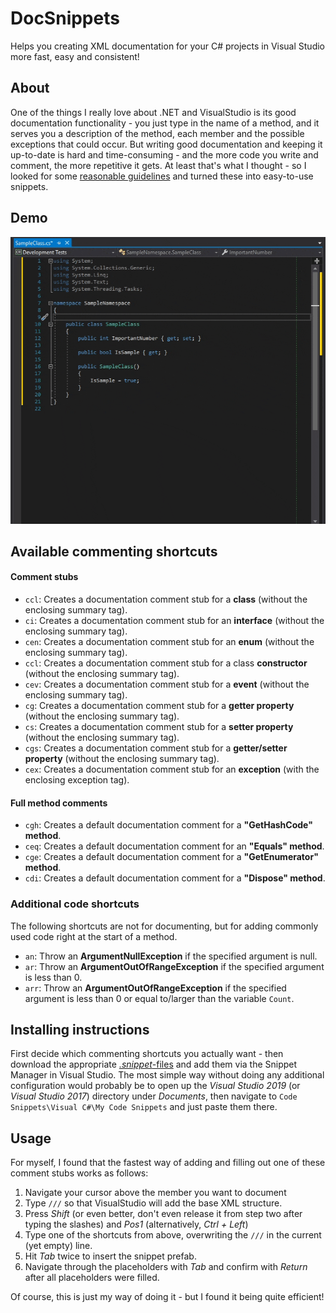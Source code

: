 # DocSnippets
Helps you creating XML documentation for your C# projects in Visual Studio more fast, easy and consistent!

## About
One of the things I really love about .NET and VisualStudio is its good documentation functionality - you just type in the name of a method, and it serves you a description of the method, each member and the possible exceptions that could occur. But writing good documentation and keeping it up-to-date is hard and time-consuming - and the more code you write and comment, the more repetitive it gets. At least that's what I thought - so I looked for some [reasonable guidelines](https://weblogs.asp.net/dixin/csharp-coding-guidelines-6-documentation) and turned these into easy-to-use snippets. 

## Demo
![Demonstration video](./media/screencast.gif "Demonstration video")

## Available commenting shortcuts
#### Comment stubs
- ```ccl```: Creates a documentation comment stub for a **class** (without the enclosing summary tag).
- ```ci```: Creates a documentation comment stub for an **interface** (without the enclosing summary tag).
- ```cen```: Creates a documentation comment stub for an **enum** (without the enclosing summary tag).
- ```ccl```: Creates a documentation comment stub for a class **constructor** (without the enclosing summary tag).
- ```cev```: Creates a documentation comment stub for a **event** (without the enclosing summary tag).
- ```cg```: Creates a documentation comment stub for a **getter property** (without the enclosing summary tag).
- ```cs```: Creates a documentation comment stub for a **setter property** (without the enclosing summary tag).
- ```cgs```: Creates a documentation comment stub for a **getter/setter property** (without the enclosing summary tag).
- ```cex```: Creates a documentation comment stub for an **exception** (with the enclosing exception tag).
#### Full method comments
- ```cgh```: Creates a default documentation comment for a **"GetHashCode" method**.
- ```ceq```: Creates a default documentation comment for an **"Equals" method**.
- ```cge```: Creates a default documentation comment for a **"GetEnumerator" method**.
- ```cdi```: Creates a default documentation comment for a **"Dispose" method**.

### Additional code shortcuts
The following shortcuts are not for documenting, but for adding commonly used code right at the start of a method.
- ```an```: Throw an **ArgumentNullException** if the specified argument is null.
- ```ar```: Throw an **ArgumentOutOfRangeException** if the specified argument is less than 0.
- ```arr```: Throw an **ArgumentOutOfRangeException** if the specified argument is less than 0 or equal to/larger than the variable ```Count```.

## Installing instructions
First decide which commenting shortcuts you actually want - then download the appropriate [_.snippet_-files](./snippets/) and add them via the Snippet Manager in Visual Studio. The most simple way without doing any additional configuration would probably be to open up the _Visual Studio 2019_ (or _Visual Studio 2017_) directory under _Documents_, then navigate to ```Code Snippets\Visual C#\My Code Snippets``` and just paste them there.

## Usage
For myself, I found that the fastest way of adding and filling out one of these comment stubs works as follows:
1. Navigate your cursor above the member you want to document 
2. Type ```///``` so that VisualStudio will add the base XML structure.
3. Press _Shift_ (or even better, don't even release it from step two after typing the slashes) and _Pos1_ (alternatively, _Ctrl + Left_)
4. Type one of the shortcuts from above, overwriting the ```///``` in the current (yet empty) line.
5. Hit _Tab_ twice to insert the snippet prefab.
6. Navigate through the placeholders with _Tab_ and confirm with _Return_ after all placeholders were filled.

Of course, this is just my way of doing it - but I found it being quite efficient!
